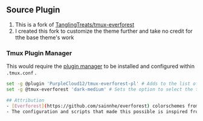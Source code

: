## Source Plugin
1) This is a fork of [TanglingTreats/tmux-everforest](https://github.com/TanglingTreats/tmux-everforest)
2) I created this fork to customize the theme further and take no credit for tthe base theme's work
### Tmux Plugin Manager
This would require the [plugin manager](https://github.com/tmux-plugins/tpm) to be installed and configured within `.tmux.conf` .
```bash
set -g @plugin 'PurpleCloud12/tmux-everforest-pl' # Adds to the list of plugins
set -g @tmux-everforest 'dark-medium' # Sets the option to select the theme. Also the default.

## Attribution
- [Everforest](https://github.com/sainnhe/everforest) colorschemes from [sainnhe](https://github.com/sainnhe/)
- The configuration and scripts that made this possible is inspired from [tmux-gruvbox](https://github.com/egel/tmux-gruvbox).
